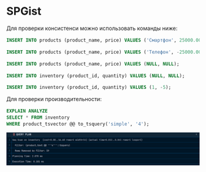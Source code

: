 # SPGist

Для проверки консистенси можно использовать команды ниже: 

```sql
INSERT INTO products (product_name, price) VALUES ('Смартфон', 25000.000);
```

```sql
INSERT INTO products (product_name, price) VALUES ('Телефон', -25000.000);
```

```sql
INSERT INTO products (product_name, price) VALUES (NULL, NULL);
```

```sql
INSERT INTO inventory (product_id, quantity) VALUES (NULL, NULL);
```

```sql
INSERT INTO inventory (product_id, quantity) VALUES (1, -5);
```

Для проверки производительности:

```sql
EXPLAIN ANALYZE 
SELECT * FROM inventory 
WHERE product_tsvector @@ to_tsquery('simple', '4');
```

![img.png](images/img.png)